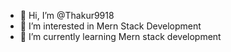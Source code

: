 - 👋 Hi, I’m @Thakur9918
- 👀 I’m interested in Mern Stack Development
- 🌱 I’m currently learning Mern stack development


<!---
Thakur9918/Thakur9918 is a ✨ special ✨ repository because its `README.md` (this file) appears on your GitHub profile.
You can click the Preview link to take a look at your changes.
--->
